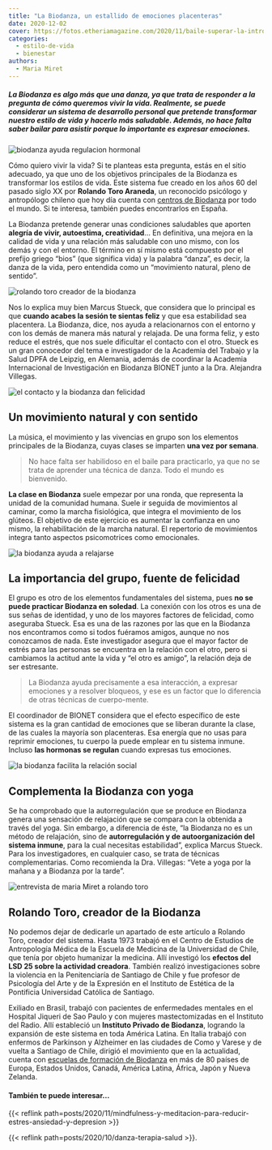 ```yaml
---
title: "La Biodanza, un estallido de emociones placenteras"
date: 2020-12-02
cover: https://fotos.etheriamagazine.com/2020/11/baile-superar-la-introversion.jpg
categories: 
  - estilo-de-vida
  - bienestar
authors: 
  - Maria Miret
---
```


##### La Biodanza es algo más que una danza, ya que trata de responder a la pregunta de cómo queremos vivir la vida. Realmente, se puede considerar un sistema de desarrollo personal que pretende transformar nuestro estilo de vida y hacerlo más saludable. Además, no hace falta saber bailar para asistir porque lo importante es expresar emociones.

![biodanza ayuda regulacion hormonal](https://fotos.etheriamagazine.com/2020/11/biodanza-beneficios.jpg "La Biodanza ayuda incluso a la regulación hormonal.")

Cómo quiero vivir la vida? Si te planteas esta pregunta, estás en el sitio adecuado, ya 
que uno de los objetivos principales de la Biodanza es transformar los estilos de vida. 
Este sistema fue creado en los años 60 del pasado siglo XX por **Rolando Toro Araneda**, 
un reconocido psicólogo y antropólogo chileno que hoy día cuenta con [centros de 
Biodanza](http://www.biodanzarolandotoro.com/) por todo el mundo. Si te interesa, 
también puedes encontrarlos en España. 

La Biodanza pretende generar unas condiciones saludables que aporten **alegría de vivir, 
autoestima, creatividad**… En definitiva, una mejora en la calidad de vida y una 
relación más saludable con uno mismo, con los demás y con el entorno. El término en sí 
mismo está compuesto por el prefijo griego “bios” (que significa vida) y la palabra 
“danza”, es decir, la danza de la vida, pero entendida como un “movimiento natural, 
pleno de sentido”. 

![rolando toro creador de la biodanza](https://fotos.etheriamagazine.com/2020/11/Rolando-Toro-creador-biodanza.jpg "© Rolando Toro es el creador de la Biodanza.")

Nos lo explica muy bien Marcus Stueck, que considera que lo principal es que **cuando 
acabes la sesión te sientas feliz** y que esa estabilidad sea placentera. La Biodanza, 
dice, nos ayuda a relacionarnos con el entorno y con los demás de manera más natural y 
relajada. De una forma feliz, y esto reduce el estrés, que nos suele dificultar el 
contacto con el otro. Stueck es un gran conocedor del tema e investigador de la Academia 
del Trabajo y la Salud DPFA de Leipzig, en Alemania, además de coordinar la Academia 
Internacional de Investigación en Biodanza BIONET junto a la Dra. Alejandra Villegas. 

![el contacto y la biodanza dan felicidad](https://fotos.etheriamagazine.com/2020/11/juegos-equipo-danza.jpg "La Biodanza debe aportar felicidad.")

## Un movimiento natural y con sentido

La música, el movimiento y las vivencias en grupo son los elementos principales de la 
Biodanza, cuyas clases se imparten **una vez por semana**. 

> No hace falta ser habilidoso en el baile para practicarlo, ya que no se trata de 
> aprender una técnica de danza. Todo el mundo es bienvenido. 

**La clase en Biodanza** suele empezar por una ronda, que representa la unidad de la 
comunidad humana. Suele ir seguida de movimientos al caminar, como la marcha 
fisiológica, que integra el movimiento de los glúteos. El objetivo de este ejercicio es 
aumentar la confianza en uno mismo, la rehabilitación de la marcha natural. El 
repertorio de movimientos integra tanto aspectos psicomotrices como emocionales. 

![la biodanza ayuda a relajarse](https://fotos.etheriamagazine.com/2020/11/grupo-baile.jpg "El contacto con los demás es una seña de identidad de la Biodanza.")

## La importancia del grupo, fuente de felicidad

El grupo es otro de los elementos fundamentales del sistema, pues **no se puede 
practicar Biodanza en soledad**. La conexión con los otros es una de sus señas de 
identidad, y uno de los mayores factores de felicidad, como aseguraba Stueck. Esa es una 
de las razones por las que en la Biodanza nos encontramos como si todos fuéramos amigos, 
aunque no nos conozcamos de nada. Este investigador asegura que el mayor factor de 
estrés para las personas se encuentra en la relación con el otro, pero si cambiamos la 
actitud ante la vida y “el otro es amigo”, la relación deja de ser estresante. 

> La Biodanza ayuda precisamente a esa interacción, a expresar emociones y a resolver 
> bloqueos, y ese es un factor que lo diferencia de otras técnicas de cuerpo-mente. 

El coordinador de BIONET considera que el efecto específico de este sistema es la gran 
cantidad de emociones que se liberan durante la clase, de las cuales la mayoría son 
placenteras. Esa energía que no usas para reprimir emociones, tu cuerpo la puede emplear 
en tu sistema inmune. Incluso **las hormonas se regulan** cuando expresas tus emociones. 

![la biodanza facilita la relación social](https://fotos.etheriamagazine.com/2020/11/baile-superar-la-introversion.jpg "La Biodanza fortaleza nuestro sistema inmune.")

## Complementa la Biodanza con yoga

Se ha comprobado que la autorregulación que se produce en Biodanza genera una sensación 
de relajación que se compara con la obtenida a través del yoga. Sin embargo, a 
diferencia de éste, “la Biodanza no es un método de relajación, sino de 
**autorregulación y de autoorganización del sistema inmune**, para la cual necesitas 
estabilidad”, explica Marcus Stueck. Para los investigadores, en cualquier caso, se 
trata de técnicas complementarias. Como recomienda la Dra. Villegas: “Vete a yoga por la 
mañana y a Biodanza por la tarde”. 

![entrevista de maria Miret a rolando toro](https://fotos.etheriamagazine.com/2020/11/Maria-y-Rolando-Toro.jpg "María Miret entrevista a Rolando Toro.")

## Rolando Toro, creador de la Biodanza

No podemos dejar de dedicarle un apartado de este artículo a Rolando Toro, creador del 
sistema. Hasta 1973 trabajó en el Centro de Estudios de Antropología Médica de la 
Escuela de Medicina de la Universidad de Chile, que tenía por objeto humanizar la 
medicina. Allí investigó los **efectos del LSD 25 sobre la actividad creadora**. También 
realizó investigaciones sobre la violencia en la Penitenciaría de Santiago de Chile y 
fue profesor de Psicología del Arte y de la Expresión en el Instituto de Estética de la 
Pontificia Universidad Católica de Santiago. 

Exiliado en Brasil, trabajó con pacientes de enfermedades mentales en el Hospital 
Jiqueri de Sao Paulo y con mujeres mastectomizadas en el Instituto del Radio. Allí 
estableció un **Instituto Privado de Biodanza**, logrando la expansión de este sistema 
en toda América Latina. En Italia trabajó con enfermos de Parkinson y Alzheimer en las 
ciudades de Como y Varese y de vuelta a Santiago de Chile, dirigió el movimiento que en 
la actualidad, cuenta con [escuelas de formación de 
Biodanza](http://www.biodanza.org/es) en más de 80 países de Europa, Estados Unidos, 
Canadá, América Latina, África, Japón y Nueva Zelanda. 

#### También te puede interesar...

{{< reflink 
path=posts/2020/11/mindfulness-y-meditacion-para-reducir-estres-ansiedad-y-depresion >}} 

{{< reflink path=posts/2020/10/danza-terapia-salud >}}.
